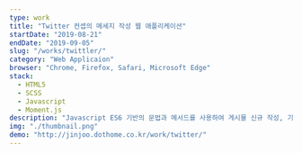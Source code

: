 ```yaml
---
type: work
title: "Twitter 컨셉의 메세지 작성 웹 애플리케이션"
startDate: "2019-08-21"
endDate: "2019-09-05"
slug: "/works/twittler/"
category: "Web Applicaion"
browser: "Chrome, Firefox, Safari, Microsoft Edge"
stack:
  - HTML5
  - SCSS
  - Javascript
  - Moment.js
description: "Javascript ES6 기반의 문법과 메서드를 사용하여 게시물 신규 작성, 기존 게시물 로드, 랜덤한 내용의 게시물 생성, 특정 유저의 게시물 필터링 기능을 구현했습니다. Local Storage를 통해 JSON 형식으로 데이터를 저장하고 로드하여 렌더링하는 절차에 신경썼습니다.<br /><br />PC/Tablet/Mobile 세 가지 분기로 미디어 쿼리를 이용해 적응형으로 디자인 했으며, Tablet과 Mobile의 경우 해당 환경에 알맞는 사용성을 제공할 수 있도록 화면 요소와 레이아웃에 차이를 두었습니다."
img: "./thumbnail.png"
demo: "http://jinjoo.dothome.co.kr/work/twitter/"
---
```

